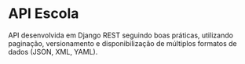 # API Escola
API desenvolvida em Django REST seguindo boas práticas, utilizando paginação, versionamento e disponibilização de múltiplos formatos de dados (JSON, XML, YAML).
